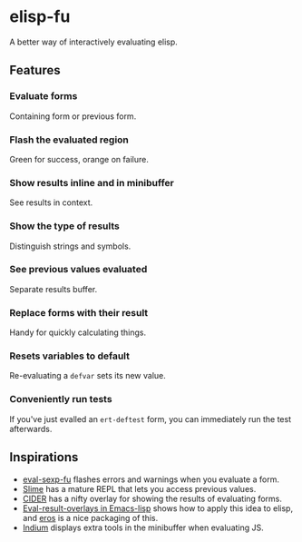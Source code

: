 # elisp-fu

A better way of interactively evaluating elisp.

## Features

### Evaluate forms

Containing form or previous form.

### Flash the evaluated region

Green for success, orange on failure.

### Show results inline and in minibuffer

See results in context.

### Show the type of results

Distinguish strings and symbols.

### See previous values evaluated

Separate results buffer.

### Replace forms with their result

Handy for quickly calculating things.

### Resets variables to default

Re-evaluating a `defvar` sets its new value.

### Conveniently run tests

If you've just evalled an `ert-deftest` form, you can immediately run
the test afterwards.

## Inspirations

* [eval-sexp-fu](https://github.com/hchbaw/eval-sexp-fu.el) flashes
  errors and warnings when you evaluate a form.
* [Slime](https://common-lisp.net/project/slime/) has a mature REPL
  that lets you access previous values.
* [CIDER](https://github.com/clojure-emacs/cider) has a nifty overlay
  for showing the results of evaluating forms.
* [Eval-result-overlays in Emacs-lisp](http://endlessparentheses.com/eval-result-overlays-in-emacs-lisp.html) shows
  how to apply this idea to elisp,
  and [eros](https://github.com/xiongtx/eros) is a nice packaging of this.
* [Indium](https://github.com/NicolasPetton/Indium) displays extra
  tools in the minibuffer when evaluating JS.
